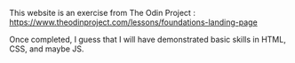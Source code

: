 This website is an exercise from The Odin Project : https://www.theodinproject.com/lessons/foundations-landing-page

Once completed, I guess that I will have demonstrated basic skills in HTML, CSS, and maybe JS.

